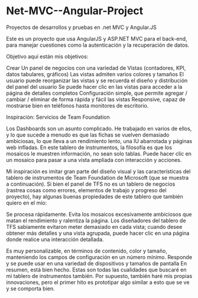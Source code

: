 # Net-MVC--Angular-Project
Proyectos de desarrollos y pruebas en .net MVC y Angular.JS

Este es un proyecto que usa AngularJS y ASP.NET MVC para el back-end, para manejar cuestiones como la autenticación y la recuperación de datos.

Objetivo
aquí están mis objetivos:

Crear Un panel de negocios con una variedad de Vistas (contadores, KPI, datos tabulares, gráficos)
Las vistas admiten varios colores y tamaños
El usuario puede reorganizar las vistas y se recuerda el diseño y distribución del panel del usuario
Se puede hacer clic en las vistas para acceder a la página de detalles completos
Configuración simple, que permite agregar / cambiar / eliminar de forma rápida y fácil las vistas
Responsive, capaz de mostrarse bien en teléfonos hasta monitores de escritorio.

Inspiración: Servicios de Team Foundation 

Los Dashboards son un asunto complicado. He trabajado en varios de ellos, y lo que sucede a menudo 
es que las fichas se vuelven demasiado ambiciosas, lo que lleva a un rendimiento lento, una IU abarrotada 
y páginas web infladas. En este tablero de instrumentos, la filosofía es que los mosaicos le muestren información, 
no sean solo tablas. Puede hacer clic en un mosaico para pasar a una vista ampliada con interacción y acciones. 

Mi inspiración es imitar gran parte del diseño visual y las características del tablero de instrumentos de 
Team Foundation de Microsoft (que se muestra a continuación). Si bien el panel de TFS no es un tablero de negocios 
(rastrea cosas como errores, elementos de trabajo y progreso del proyecto), hay algunas buenas propiedades de este 
tablero que también quiero en el mío: 

Se procesa rápidamente. 
Evita los mosaicos excesivamente ambiciosos que matan el rendimiento y ralentiza la página. Los diseñadores del tablero 
de TFS sabiamente evitaron meter demasiado en cada vista; cuando desee obtener más detalles y una vista agrupada, 
puede hacer clic en una página donde realice una interacción detallada. 

Es muy personalizable, en términos de contenido, color y tamaño, manteniendo los campos de configuración en un número mínimo. 
Responde y se puede usar en una variedad de dispositivos y tamaños de pantalla En resumen, está bien hecho. Estas son todas 
las cualidades que buscaré en mi tablero de instrumentos también. Por supuesto, también haré mis propias innovaciones, 
pero el primer hito es prototipar algo similar a esto que se ve y se comporta bien.

